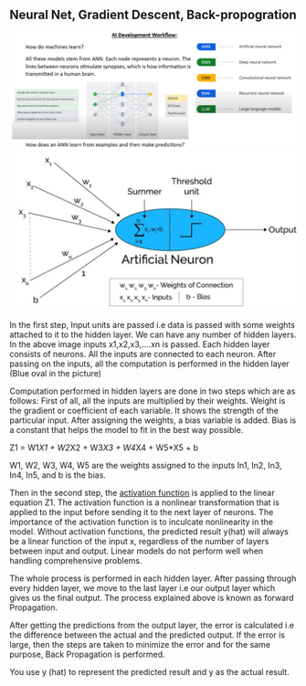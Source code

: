 ## Neural Net, Gradient Descent, Back-propogration
![AI workflow](image-1.png)
![neuron](image.png)

In the first step, Input units are passed i.e data is passed with some weights attached to it to the hidden layer. We can have any number of hidden layers. 
In the above image inputs x1,x2,x3,....xn is passed. Each hidden layer consists of neurons. All the inputs are connected to each neuron. After passing on the inputs, all the computation is performed in the hidden layer (Blue oval in the picture)

Computation performed in hidden layers are done in two steps which are as follows:
First of all, all the inputs are multiplied by their weights. Weight is the gradient or coefficient of each variable. It shows the strength of the particular input. After assigning the weights, a bias variable is added. Bias is a constant that helps the model to fit in the best way possible.

Z1 = W1*X1 + W2*X2 + W3*X3 + W4*X4 + W5*X5 + b

W1, W2, W3, W4, W5 are the weights assigned to the inputs In1, In2, In3, In4, In5, and b is the bias.

Then in the second step, the [activation function](https://activation-function-section) is applied to the linear equation Z1. The activation function is a nonlinear transformation that is applied to the input before sending it to the next layer of neurons. The importance of the activation function is to inculcate nonlinearity in the model. Without activation functions, the predicted result y(hat) will always be a linear function of the input x, regardless of the number of layers between input and output.  Linear models do not perform well when handling comprehensive problems.

The whole process is performed in each hidden layer. After passing through every hidden layer, we move to the last layer i.e our output layer which gives us the final output.
The process explained above is known as forward Propagation.

After getting the predictions from the output layer, the error is calculated i.e the difference between the actual and the predicted output. If the error is large, then the steps are taken to minimize the error and for the same purpose, Back Propagation is performed.

You use y (hat) to represent the predicted result and y as the actual result.